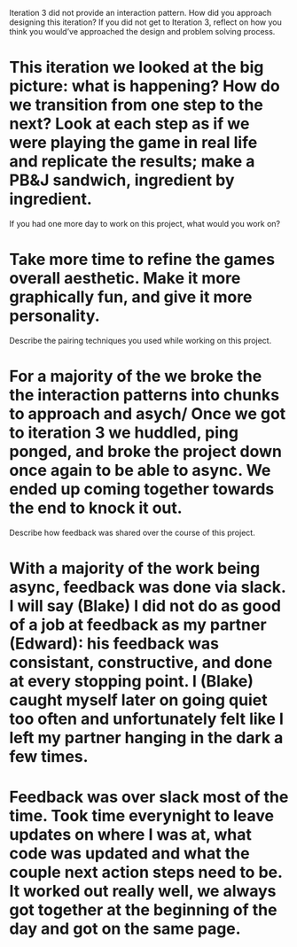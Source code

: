 Iteration 3 did not provide an interaction pattern. How did you approach designing this iteration? If you did not get to Iteration 3, reflect on how you think you would’ve approached the design and problem solving process.
# This iteration we looked at the big picture: what is happening? How do we transition from one step to the next? Look at each step as if we were playing the game in real life and replicate the results; make a PB&J sandwich, ingredient by ingredient.

If you had one more day to work on this project, what would you work on?
# Take more time to refine the games overall aesthetic. Make it more graphically fun, and give it more personality.

Describe the pairing techniques you used while working on this project.
# For a majority of the we broke the the interaction patterns into chunks to approach and asych/ Once we got to iteration 3 we huddled, ping ponged, and broke the project down once again to be able to async. We ended up coming together towards the end to knock it out.

Describe how feedback was shared over the course of this project.
# With a majority of the work being async, feedback was done via slack. I will say (Blake) I did not do as good of a job at feedback as my partner (Edward): his feedback was consistant, constructive, and done at every stopping point. I (Blake) caught myself later on going quiet too often and unfortunately felt like I left my partner hanging in the dark a few times. 
# Feedback was over slack most of the time. Took time everynight to leave updates on where I was at, what code was updated and what the couple next action steps need to be. It worked out really well, we always got together at the beginning of the day and got on the same page.